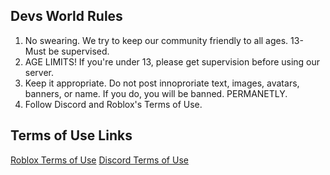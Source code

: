 ## Devs World Rules

1. No swearing. We try to keep our community friendly to all ages. 13- Must be supervised.
2. AGE LIMITS! If you're under 13, please get supervision before using our server.
3. Keep it appropriate. Do not post innoproriate text, images, avatars, banners, or name. If you do, you will be banned. PERMANETLY.
4. Follow Discord and Roblox's Terms of Use.

## Terms of Use Links
[Roblox Terms of Use](https://en.help.roblox.com/hc/en-us/articles/115004647846-Roblox-Terms-of-Use)
[Discord Terms of Use](https://discord.com/terms)
